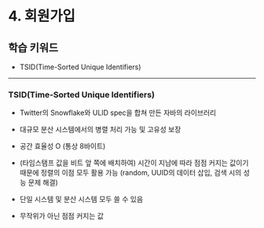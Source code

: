 # 4. 회원가입

## 학습 키워드

- TSID(Time-Sorted Unique Identifiers)

***

### TSID(Time-Sorted Unique Identifiers)

- Twitter의 Snowflake와 ULID spec을 합쳐 만든 자바의 라이브러리

- 대규모 분산 시스템에서의 병렬 처리 가능 및 고유성 보장

- 공간 효율성 O (통상 8바이트)

- (타임스탬프 값을 비트 앞 쪽에 배치하여) 시간이 지남에 따라 점점 커지는 값이기 때문에 정렬의 이점 모두 활용 가능 (random, UUID의 데이터 삽입, 검색 시의 성능 문제 해결)

- 단일 시스템 및 분산 시스템 모두 쓸 수 있음

- 무작위가 아닌 점점 커지는 값
